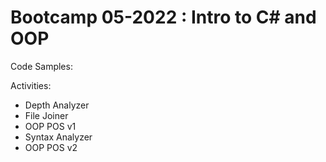 # Bootcamp 05-2022 : Intro to C# and OOP

Code Samples:

Activities:
- Depth Analyzer
- File Joiner
- OOP POS v1
- Syntax Analyzer
- OOP POS v2


